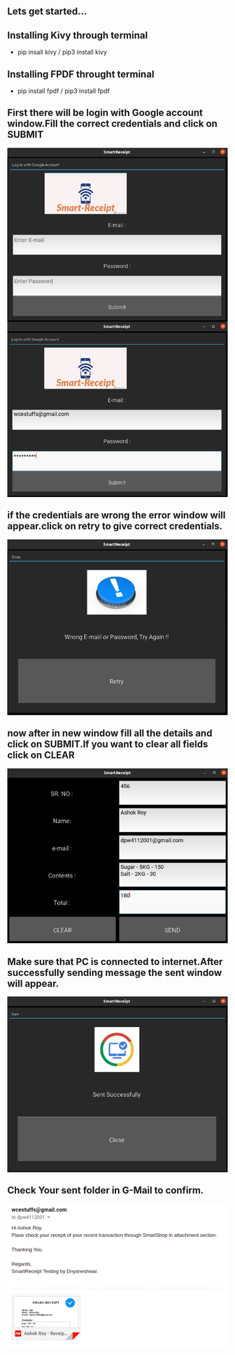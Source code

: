 ## Lets get started...
  ## Installing Kivy through terminal
   + pip insall kivy / pip3 install kivy
  ## Installing FPDF throught terminal
   + pip install fpdf / pip3 install fpdf
  ## First there will  be login with Google account window.Fill the correct credentials and click on SUBMIT
   <img src="images/1.png" align="center">
   
   <img src="images/2.png" align="center">
   
   <br>
   
  ## if the credentials are wrong the error window will appear.click on retry to give correct credentials.
  <img src="images/3.png" align="center">
  
  
   <br>
   
  ## now after in new window fill all the details and click on SUBMIT.If you want to clear all fields click on CLEAR
  <img src="images/4.png" align="center">
 
  <br>
  
  ## Make sure that PC is connected to internet.After successfully sending message the sent window will appear.
  <img src="images/5.png" align="center">


  <br>
 
  ## Check Your sent folder in G-Mail to confirm.
  <img src="images/6.png" align="center">
